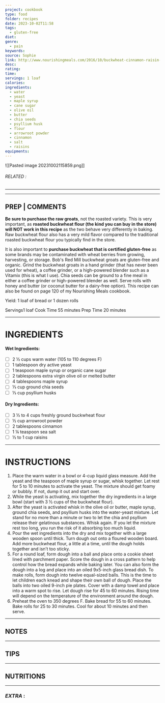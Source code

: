 ```yaml
---
project: cookbook
type: food
folder: recipes
date: 2023-10-02T11:58
tags:
  - gluten-free
diet: 
genre:
  - pain
keywords: 
source: Sophie
link: http://www.nourishingmeals.com/2016/10/buckwheat-cinnamon-raisin-bread-gluten.html?inf_contact_key=5d6bb72cf7dff699513443c3122647fd80bc91c8679b3c7366f6079677939230#more
desc: 
rating: 
time: 
servings: 1 loaf
calories: 
ingredients:
  - water
  - yeast
  - maple syrup
  - cane sugar
  - olive oil
  - butter
  - chia seeds
  - psyllium husk
  - flour
  - arrowroot powder
  - cinnamon
  - salt
  - raisins
equipments:
---
```


![[Pasted image 20231002115859.png]]
###### *RELATED* : 
---



---
## PREP | COMMENTS

**Be sure to purchase the raw groats**, not the roasted variety. This is very important, as **roasted buckwheat flour (the kind you can buy in the store) will NOT work in this recipe** as the two behave very differently in baking. Raw buckwheat flour also has a very mild flavor compared to the traditional roasted buckwheat flour you typically find in the store.

It is also important to **purchase buckwheat that is certified gluten-free** as some brands may be contaminated with wheat berries from growing, harvesting, or storage. Bob's Red Mill buckwheat groats are gluten-free and organic. Grind the buckwheat groats in a hand grinder (that has never been used for wheat), a coffee grinder, or a high-powered blender such as a Vitamix (this is what I use). Chia seeds can be ground to a fine meal in either a coffee grinder or high-powered blender as well. Serve rolls with honey and butter (or coconut butter for a dairy-free option). This recipe can also be found on page 120 of my Nourishing Meals cookbook.

Yield: 1 loaf of bread or 1 dozen rolls

Servings1 loaf
Cook Time 55 minutes
Prep Time 20 minutes

---
# INGREDIENTS

#### **Wet Ingredients:**

- [ ] 2 ½ cups warm water (105 to 110 degrees F)
- [ ] 1 tablespoon dry active yeast
- [ ] 1 teaspoon maple syrup or organic cane sugar
- [ ] 2 tablespoons extra virgin olive oil or melted butter
- [ ] 4 tablespoons maple syrup
- [ ] ⅓ cup ground chia seeds
- [ ] ⅓ cup psyllium husks

#### **Dry Ingredients:**

- [ ] 3 ½ to 4 cups freshly ground buckwheat flour
- [ ] ½ cup arrowroot powder
- [ ] 2 tablespoons cinnamon
- [ ] 1 ¼ teaspoon sea salt
- [ ] ½ to 1 cup raisins

---
# INSTRUCTIONS

1. Place the warm water in a bowl or 4-cup liquid glass measure. Add the yeast and the teaspoon of maple syrup or sugar, whisk together. Let rest for 5 to 10 minutes to activate the yeast. The mixture should get foamy or bubbly. If not, dump it out and start over.
2. While the yeast is activating, mix together the dry ingredients in a large bowl (start with 3 ½ cups of the buckwheat flour).
3. After the yeast is activated whisk in the olive oil or butter, maple syrup, ground chia seeds, and psyllium husks into the water-yeast mixture. Let stand for no more than a minute or two to let the chia and psyllium release their gelatinous substances. Whisk again. If you let the mixture rest too long, you run the risk of it absorbing too much liquid.
4. Pour the wet ingredients into the dry and mix together with a large wooden spoon until thick. Turn dough out onto a floured wooden board. Add more buckwheat flour, a little at a time, until the dough holds together and isn’t too sticky.
5. For a round loaf, form dough into a ball and place onto a cookie sheet lined with parchment paper. Score the dough in a cross pattern to help control how the bread expands while baking later. You can also form the dough into a log and place into an oiled 9x5-inch glass bread dish. To make rolls, form dough into twelve equal-sized balls. This is the time to let children each knead and shape their own ball of dough. Place the balls into two oiled 9-inch pie plates. Cover with a damp towel and place into a warm spot to rise. Let dough rise for 45 to 60 minutes. Rising time will depend on the temperature of the environment around the dough.
6. Preheat the oven to 350 degrees F. Bake bread for 55 to 60 minutes. Bake rolls for 25 to 30 minutes. Cool for about 10 minutes and then serve.

---
## NOTES



---
## TIPS



---
## NUTRITIONS



---
### *EXTRA* :



